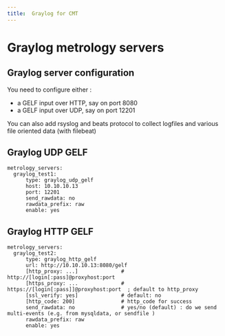 ```yaml
---
title:  Graylog for CMT
---
```


# Graylog metrology servers

## Graylog server configuration

You need to configure either :

* a GELF input over HTTP, say on port 8080
* a GELF input over UDP, say on port 12201

You can also add rsyslog and beats protocol to collect logfiles and various file oriented data (with filebeat)

## Graylog UDP GELF

    metrology_servers:
      graylog_test1:
          type: graylog_udp_gelf
          host: 10.10.10.13
          port: 12201
          send_rawdata: no
          rawdata_prefix: raw
          enable: yes

## Graylog HTTP GELF
      
    metrology_servers:
      graylog_test2:
          type: graylog_http_gelf
          url: http://10.10.10.13:8080/gelf
          [http_proxy: ...]              # http://[login[:pass]@proxyhost:port     
          [https_proxy: ...              # https://[login[:pass]]@proxyhost:port  ; default to http_proxy   
          [ssl_verify: yes]              # default: no
          [http_code: 200]               # http_code for success
          send_rawdata: no               # yes/no (default) : do we send multi-events (e.g. from mysqldata, or sendfile )
          rawdata_prefix: raw
          enable: yes

